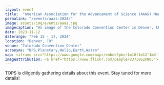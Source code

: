 ```yaml
---
layout: event
title:  "American Association for the Advancement of Science (AAAS) Meeting"
permalink: "/events/aaas-2024/"
image: assets/img/events/aaas.jpg
imagecaption: "An image of the Colorado Convention Center in Denver, CO where AAAS will be held."
date: 2023-11-12
daterange: "Feb 15 - 17, 2024"
location: "Denver, CO"
venue: "Colorado Convention Center"
acronyms: "BPS,Planetary,Helio,Earth,Astro"
map: <iframe src="https://www.google.com/maps/embed?pb=!1m18!1m12!1m3!1d196323.72422613684!2d-105.20866159005384!3d39.74957410569652!2m3!1f0!2f0!3f0!3m2!1i1024!2i768!4f13.1!3m3!1m2!1s0x876c78d17bd9d871%3A0x580ecf50af57c3cf!2sColorado%20Convention%20Center!5e0!3m2!1sen!2sus!4v1701187766118!5m2!1sen!2sus" width="600" height="450" style="border:0;" allowfullscreen="" loading="lazy" referrerpolicy="no-referrer-when-downgrade"></iframe>
imageattribution: <a href="https://www.flickr.com/people/8373862@N05">Tom Barnett</a> from Sunnyvale, CA, United States, <a href="https://commons.wikimedia.org/wiki/File:Denver_Convention_Center_(2843455650).jpg">Denver Convention Center (2843455650)</a>, <a href="https://creativecommons.org/licenses/by/2.0/legalcode" rel="license">CC BY 2.0</a>
---
```


TOPS is diligently gathering details about this event.  Stay tuned for more details!